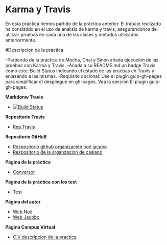 # Karma y Travis


En esta práctica hemos partido de la práctica anterior. El trabajo realizado ha consistido en el uso de analisis de karma y travis, asegurandonos de utilizar pruebas en cada una de las clases y metodos utilizados anteriormente.

#Descripcion de la práctica

-Partiendo de la práctica de Mocha, Chai y Sinon añada ejecución de las pruebas con Karma y Travis.
-Añada a su README.md un badge Travis como este: Build Status indicando el estado de las pruebas en Travis y enlazando a las mismas.
-Requisito opcional: Use el plugin gulp-gh-pages para simplificar el despliegue en gh-pages. Vea la sección El plugin gulp-gh-pages.

**Markdonw Travis**

* [![Build Status](https://travis-ci.org/noe-jacoboDSI/Karma-travis.svg?branch=gh-pages)](https://travis-ci.org/noe-jacoboDSI/Karma-travis)

**Repositorio Travis**

* [Rep.Travis](https://travis-ci.org/noe-jacoboDSI/Karma-travis)

**Repositorio GitHuB**

* [Respositorio github organización noé jacabo](https://github.com/noe-jacoboDSI/Karma-travis)
* [Respositorio de la organzacion de casiano](https://github.com/ULL-ESIT-GRADOII-DSI/karma-y-travis-noe-jacobo1)

**Página de la práctica**

* [Conversor](http://noe-jacobodsi.github.io/Karma-travis/)

**Página de la práctica con los test**

* [Test](https://github.com/noe-jacoboDSI/Karma-travis/test/test.html)


**Página del autor**

* [Web Noé](http://dsi1516.github.io/Practica1)
* [Web Jacobo](http://alu0100836059.github.io/pagina_personal)

**Página Campus Virtual**
* [C.V descripcion de la practica](https://campusvirtual.ull.es/1516/mod/page/view.php?id=185189)
